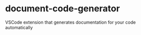 # document-code-generator
VSCode extension that generates documentation for your code automatically
